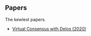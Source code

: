 ## Papers

The kewlest papers.

- [Virtual Consensus with Delos (2020)](https://www.usenix.org/system/files/osdi20-balakrishnan.pdf)